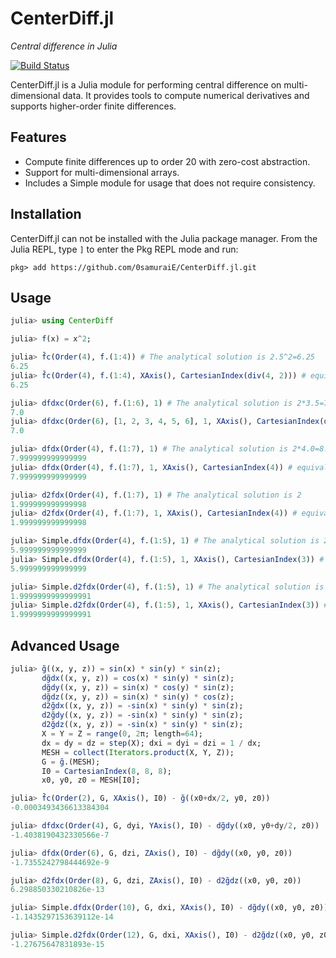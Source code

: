 # CenterDiff.jl

*Central difference in Julia*

[![Build Status](https://github.com/0samuraiE/CenterDiff.jl/actions/workflows/CI.yml/badge.svg?branch=master)](https://github.com/0samuraiE/CenterDiff.jl/actions/workflows/CI.yml?query=branch%3Amaster)

CenterDiff.jl is a Julia module for performing central difference on multi-dimensional data. It provides tools to compute numerical derivatives and supports higher-order finite differences.

## Features

- Compute finite differences up to order 20 with zero-cost abstraction.
- Support for multi-dimensional arrays.
- Includes a Simple module for usage that does not require consistency.

## Installation

CenterDiff.jl can not be installed with the Julia package manager. From the Julia REPL, type `]` to
enter the Pkg REPL mode and run:
```
pkg> add https://github.com/0samuraiE/CenterDiff.jl.git
```

## Usage
```julia
julia> using CenterDiff

julia> f(x) = x^2;

julia> f̄c(Order(4), f.(1:4)) # The analytical solution is 2.5^2=6.25
6.25
julia> f̄c(Order(4), f.(1:4), XAxis(), CartesianIndex(div(4, 2))) # equivalent
6.25

julia> dfdxc(Order(6), f.(1:6), 1) # The analytical solution is 2*3.5=7.0
7.0
julia> dfdxc(Order(6), [1, 2, 3, 4, 5, 6], 1, XAxis(), CartesianIndex(div(6, 2))) # equivalent
7.0

julia> dfdx(Order(4), f.(1:7), 1) # The analytical solution is 2*4.0=8.0
7.999999999999999
julia> dfdx(Order(4), f.(1:7), 1, XAxis(), CartesianIndex(4)) # equivalent
7.999999999999999

julia> d2fdx(Order(4), f.(1:7), 1) # The analytical solution is 2
1.999999999999998
julia> d2fdx(Order(4), f.(1:7), 1, XAxis(), CartesianIndex(4)) # equivalent
1.999999999999998

julia> Simple.dfdx(Order(4), f.(1:5), 1) # The analytical solution is 2*3.0=6.0
5.999999999999999
julia> Simple.dfdx(Order(4), f.(1:5), 1, XAxis(), CartesianIndex(3)) # equivalent
5.999999999999999

julia> Simple.d2fdx(Order(4), f.(1:5), 1) # The analytical solution is 2
1.9999999999999991
julia> Simple.d2fdx(Order(4), f.(1:5), 1, XAxis(), CartesianIndex(3)) # equivalent
1.9999999999999991
```

## Advanced Usage
```julia
julia> g̃((x, y, z)) = sin(x) * sin(y) * sin(z);
       dg̃dx((x, y, z)) = cos(x) * sin(y) * sin(z);
       dg̃dy((x, y, z)) = sin(x) * cos(y) * sin(z);
       dg̃dz((x, y, z)) = sin(x) * sin(y) * cos(z);
       d2g̃dx((x, y, z)) = -sin(x) * sin(y) * sin(z);
       d2g̃dy((x, y, z)) = -sin(x) * sin(y) * sin(z);
       d2g̃dz((x, y, z)) = -sin(x) * sin(y) * sin(z);
       X = Y = Z = range(0, 2π; length=64);
       dx = dy = dz = step(X); dxi = dyi = dzi = 1 / dx;
       MESH = collect(Iterators.product(X, Y, Z));
       G = g̃.(MESH);
       I0 = CartesianIndex(8, 8, 8);
       x0, y0, z0 = MESH[I0];

julia> f̄c(Order(2), G, XAxis(), I0) - g̃((x0+dx/2, y0, z0))
-0.0003493436613384304

julia> dfdxc(Order(4), G, dyi, YAxis(), I0) - dg̃dy((x0, y0+dy/2, z0))
-1.4038190432330566e-7

julia> dfdx(Order(6), G, dzi, ZAxis(), I0) - dg̃dy((x0, y0, z0))
-1.7355242798444692e-9

julia> d2fdx(Order(8), G, dzi, ZAxis(), I0) - d2g̃dz((x0, y0, z0))
6.298850330210826e-13

julia> Simple.dfdx(Order(10), G, dxi, XAxis(), I0) - dg̃dy((x0, y0, z0))
-1.1435297153639112e-14

julia> Simple.d2fdx(Order(12), G, dxi, XAxis(), I0) - d2g̃dz((x0, y0, z0))
-1.27675647831893e-15
```
